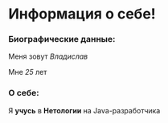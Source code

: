 # Информация о себе!

### Биографические данные: 
Меня зовут _Владислав_ 

Мне _25_ лет


 ### О себе:

 Я **учусь** в **Нетологии** на Java-разработчика